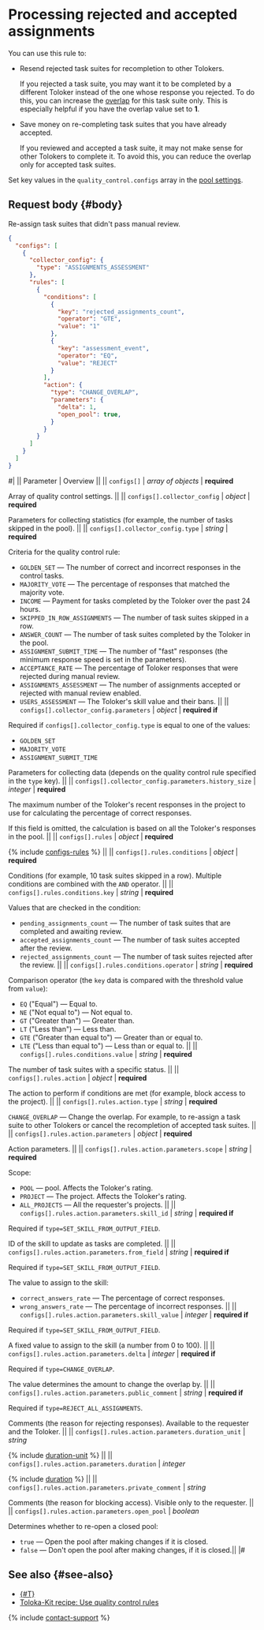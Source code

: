 # Processing rejected and accepted assignments

You can use this rule to:

- Resend rejected task suites for recompletion to other Tolokers.

    If you rejected a task suite, you may want it to be completed by a different Toloker instead of the one whose response you rejected. To do this, you can increase the [overlap](../../glossary.md#overlap) for this task suite only. This is especially helpful if you have the overlap value set to **1**.

- Save money on re-completing task suites that you have already accepted.

    If you reviewed and accepted a task suite, it may not make sense for other Tolokers to complete it. To avoid this, you can reduce the overlap only for accepted task suites.

Set key values in the `quality_control.configs` array in the [pool settings](https://toloka.ai/docs/api/api-reference/#tag--pool).

## Request body {#body}

Re-assign task suites that didn't pass manual review.

```json
{
  "configs": [
    {
      "collector_config": {
        "type": "ASSIGNMENTS_ASSESSMENT"
      },
      "rules": [
        {
          "conditions": [
            {
              "key": "rejected_assignments_count",
              "operator": "GTE",
              "value": "1"
            },
            {
              "key": "assessment_event",
              "operator": "EQ",
              "value": "REJECT"
            }
          ],
          "action": {
            "type": "CHANGE_OVERLAP",
            "parameters": {
              "delta": 1,
              "open_pool": true,
            }
          }
        }
      ]
    }
  ]
}
```

#|
|| Parameter | Overview ||
|| `configs[]` | _array of objects_ \| **required**

Array of quality control settings. ||
|| `configs[].collector_config` | _object_ \| **required**

Parameters for collecting statistics (for example, the number of tasks skipped in the pool). ||
|| `configs[].collector_config.type` | _string_ \| **required**

Criteria for the quality control rule:

- `GOLDEN_SET` — The number of correct and incorrect responses in the control tasks.
- `MAJORITY_VOTE` — The percentage of responses that matched the majority vote.
- `INCOME` — Payment for tasks completed by the Toloker over the past 24 hours.
- `SKIPPED_IN_ROW_ASSIGNMENTS` — The number of task suites skipped in a row.
- `ANSWER_COUNT` — The number of task suites completed by the Toloker in the pool.
- `ASSIGNMENT_SUBMIT_TIME` — The number of "fast" responses (the minimum response speed is set in the parameters).
- `ACCEPTANCE_RATE` — The percentage of Toloker responses that were rejected during manual review.
- `ASSIGNMENTS_ASSESSMENT` — The number of assignments accepted or rejected with manual review enabled.
- `USERS_ASSESSMENT` — The Toloker's skill value and their bans. ||
|| `configs[].collector_config.parameters` | _object_ \| **required if**

Required if `configs[].collector_config.type` is equal to one of the values:

- `GOLDEN_SET`
- `MAJORITY_VOTE`
- `ASSIGNMENT_SUBMIT_TIME`

Parameters for collecting data (depends on the quality control rule specified in the `type` key). ||
|| `configs[].collector_config.parameters.history_size` | _integer_ \| **required**

The maximum number of the Toloker's recent responses in the project to use for calculating the percentage of correct responses.

If this field is omitted, the calculation is based on all the Toloker's responses in the pool. ||
|| `configs[].rules` | _object_ \| **required**

{% include [configs-rules](../_includes/configs-rules.md) %} ||
|| `configs[].rules.conditions` | _object_ \| **required**

Conditions (for example, 10 task suites skipped in a row). Multiple conditions are combined with the `AND` operator. ||
|| `configs[].rules.conditions.key` | _string_ \| **required**

Values that are checked in the condition:

- `pending_assignments_count` — The number of task suites that are completed and awaiting review.
- `accepted_assignments_count` — The number of task suites accepted after the review.
- `rejected_assignments_count` — The number of task suites rejected after the review. ||
|| `configs[].rules.conditions.operator` | _string_ \| **required**

Comparison operator (the `key` data is compared with the threshold value from `value`):

- `EQ` ("Equal") — Equal to.
- `NE` ("Not equal to") — Not equal to.
- `GT` ("Greater than") — Greater than.
- `LT` ("Less than") — Less than.
- `GTE` ("Greater than equal to") — Greater than or equal to.
- `LTE` ("Less than equal to") — Less than or equal to. ||
|| `configs[].rules.conditions.value` | _string_ \| **required**

The number of task suites with a specific status. ||
|| `configs[].rules.action` | _object_ \| **required**

The action to perform if conditions are met (for example, block access to the project). ||
|| `configs[].rules.action.type` | _string_ \| **required**

`CHANGE_OVERLAP` — Change the overlap. For example, to re-assign a task suite to other Tolokers or cancel the recompletion of accepted task suites. ||
|| `configs[].rules.action.parameters` | _object_ \| **required**

Action parameters. ||
|| `configs[].rules.action.parameters.scope` | _string_ \| **required**

Scope:

- `POOL` — pool. Affects the Toloker's rating.
- `PROJECT` — The project. Affects the Toloker's rating.
- `ALL_PROJECTS` — All the requester's projects. ||
|| `configs[].rules.action.parameters.skill_id` | _string_ \| **required if**

Required if `type=SET_SKILL_FROM_OUTPUT_FIELD`.

ID of the skill to update as tasks are completed. ||
|| `configs[].rules.action.parameters.from_field` | _string_ \| **required if**

Required if `type=SET_SKILL_FROM_OUTPUT_FIELD`.

The value to assign to the skill:

- `correct_answers_rate` — The percentage of correct responses.
- `wrong_answers_rate` — The percentage of incorrect responses. ||
|| `configs[].rules.action.parameters.skill_value` | _integer_ \| **required if**

Required if `type=SET_SKILL_FROM_OUTPUT_FIELD`.

A fixed value to assign to the skill (a number from 0 to 100). ||
|| `configs[].rules.action.parameters.delta` | _integer_ \| **required if**

Required if `type=CHANGE_OVERLAP`.

The value determines the amount to change the overlap by. ||
|| `configs[].rules.action.parameters.public_comment` | _string_ \| **required if**

Required if `type=REJECT_ALL_ASSIGNMENTS`.

Comments (the reason for rejecting responses). Available to the requester and the Toloker. ||
|| `configs[].rules.action.parameters.duration_unit` | _string_

{% include [duration-unit](../_includes/duration-unit.md) %} ||
|| `configs[].rules.action.parameters.duration` | _integer_

{% include [duration](../_includes/duration.md) %} ||
|| `configs[].rules.action.parameters.private_comment` | _string_

Comments (the reason for blocking access). Visible only to the requester. ||
|| `configs[].rules.action.parameters.open_pool` | _boolean_

Determines whether to re-open a closed pool:

- `true` — Open the pool after making changes if it is closed.
- `false` — Don't open the pool after making changes, if it is closed.||
|#

## See also {#see-also}

- [{#T}](../../guide/concepts/reassessment-after-accepting.md)
- [Toloka-Kit recipe: Use quality control rules](../../toloka-kit/recipes/use-quality-control-rules.md)

{% include [contact-support](../../guide/_includes/contact-support.md) %}